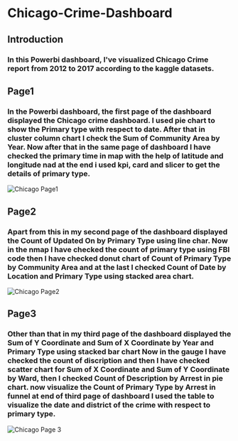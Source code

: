 # Chicago-Crime-Dashboard
<h2>Introduction</h2>
<h3>In this Powerbi dashboard, I've visualized Chicago Crime report from 2012 to 2017 according to the kaggle datasets.</h3>
<h2>Page1</h2>
<h3>In the Powerbi dashboard, the first page of the dashboard displayed the Chicago crime dashboard. I used pie chart to show the Primary type with respect to date. After that in cluster column chart I check the Sum of Community Area by Year. Now after that in the same page of dashboard I have checked the primary time in map with the help of latitude and longitude nad at the end i used kpi, card and slicer to get the details of primary type.</h3>

![Chicago Page1](https://user-images.githubusercontent.com/70066441/212326924-6fc110a6-b775-4120-953f-1e653abe499d.png)

<h2>Page2</h2>
<h3>Apart from this in my second page of the dashboard displayed the Count of Updated On by Primary Type using line char. Now in the nmap I have checked the count of primary type using FBI code then I have checked donut chart of Count of Primary Type by Community Area and at the last I checked Count of Date by Location and Primary Type using stacked area chart.</h3>

![Chicago Page2](https://user-images.githubusercontent.com/70066441/212328372-a176c44f-955f-4fc0-9f82-33674a7b33db.png)

<h2>Page3</h2>
<h3>Other than that in my third page of the dashboard displayed the Sum of Y Coordinate and Sum of X Coordinate by Year and Primary Type using stacked bar chart Now in the gauge I have checked the count of discription and then I have checked scatter chart for Sum of X Coordinate and Sum of Y Coordinate by Ward, then I checked Count of Description by Arrest in pie chart. now visualize the Count of Primary Type by Arrest in funnel at end of third page of dashboard I used the table to visualize the date and district of the crime with respect to primary type.</h3>

![Chicago Page 3](https://user-images.githubusercontent.com/70066441/212329982-4fee714b-7313-46bf-a7e5-8c3d1e6bf774.png)
